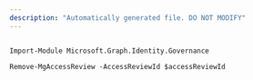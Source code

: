 ```yaml
---
description: "Automatically generated file. DO NOT MODIFY"
---
```


```powershellv1

Import-Module Microsoft.Graph.Identity.Governance

Remove-MgAccessReview -AccessReviewId $accessReviewId

```